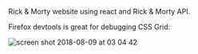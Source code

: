 Rick & Morty website using react and Rick & Morty API.

Firefox devtools is great for debugging CSS Grid:

![screen shot 2018-08-09 at 03 04 42](https://user-images.githubusercontent.com/16457234/43883703-fd36c586-9b81-11e8-9cbb-3ccb7f64aefb.png)

<!-- How To Write a Search Component with Suggestions in React:
https://dev.to/sage911/how-to-write-a-search-component-with-suggestions-in-react-d20

HTTP Requests in React with Axios | React tutorial for beginners:
https://www.youtube.com/watch?v=M-X0Jw2e68A
 -->

